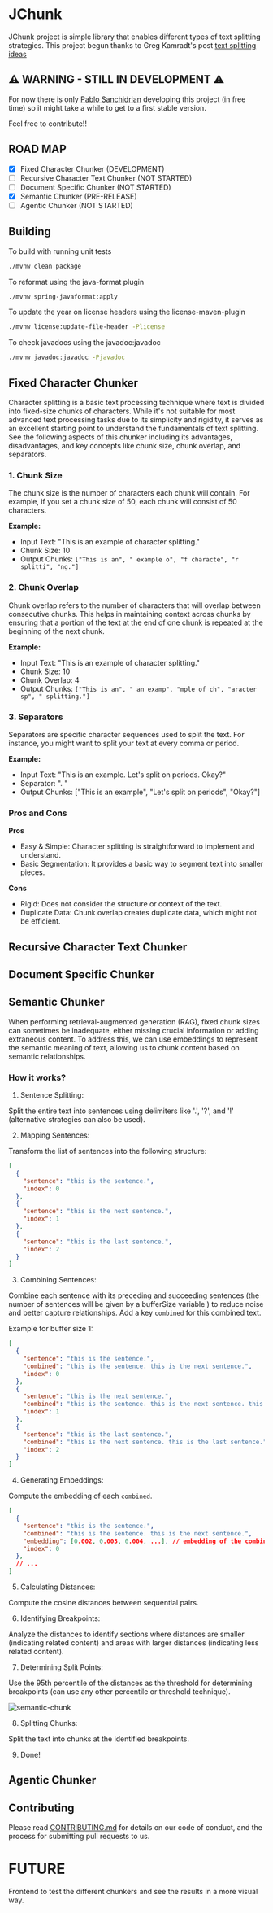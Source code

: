 # JChunk

JChunk project is simple library that enables different types of text splitting strategies.
This project begun thanks to Greg Kamradt's post [text splitting ideas](https://github.com/FullStackRetrieval-com/RetrievalTutorials/blob/main/tutorials/LevelsOfTextSplitting/5_Levels_Of_Text_Splitting.ipynb)

## ⚠️ WARNING - STILL IN DEVELOPMENT ⚠️

For now there is only [Pablo Sanchidrian](https://github.com/PabloSanchi) developing this project (in free time) so it might take a while to get to a first stable version.

Feel free to contribute!!

## ROAD MAP
- [x] Fixed Character Chunker (DEVELOPMENT)
- [ ] Recursive Character Text Chunker (NOT STARTED)
- [ ] Document Specific Chunker (NOT STARTED)
- [x] Semantic Chunker (PRE-RELEASE)
- [ ] Agentic Chunker (NOT STARTED)

## Building

To build with running unit tests

```sh
./mvnw clean package
```

To reformat using the java-format plugin

```sh
./mvnw spring-javaformat:apply
```

To update the year on license headers using the license-maven-plugin

```sh
./mvnw license:update-file-header -Plicense
```

To check javadocs using the javadoc:javadoc

```sh
./mvnw javadoc:javadoc -Pjavadoc
```

## Fixed Character Chunker
Character splitting is a basic text processing technique where text is divided into fixed-size chunks of characters. While it's not suitable for most advanced text processing tasks due to its simplicity and rigidity, it serves as an excellent starting point to understand the fundamentals of text splitting. See the following aspects of this chunker including its advantages, disadvantages, and key concepts like chunk size, chunk overlap, and separators.

### 1. Chunk Size 
The chunk size is the number of characters each chunk will contain. For example, if you set a chunk size of 50, each chunk will consist of 50 characters.

**Example:**
- Input Text: "This is an example of character splitting."
- Chunk Size: 10
- Output Chunks: `["This is an", " example o", "f characte", "r splitti", "ng."]`

### 2. Chunk Overlap
Chunk overlap refers to the number of characters that will overlap between consecutive chunks. This helps in maintaining context across chunks by ensuring that a portion of the text at the end of one chunk is repeated at the beginning of the next chunk.

**Example:**
- Input Text: "This is an example of character splitting."
- Chunk Size: 10
- Chunk Overlap: 4
- Output Chunks: `["This is an", " an examp", "mple of ch", "aracter sp", " splitting."]`

### 3. Separators
Separators are specific character sequences used to split the text. For instance, you might want to split your text at every comma or period.

**Example:**
- Input Text: "This is an example. Let's split on periods. Okay?"
- Separator: ". "
- Output Chunks: ["This is an example", "Let's split on periods", "Okay?"]


### Pros and Cons

**Pros**
- Easy & Simple: Character splitting is straightforward to implement and understand.
- Basic Segmentation: It provides a basic way to segment text into smaller pieces.

**Cons**
- Rigid: Does not consider the structure or context of the text.
- Duplicate Data: Chunk overlap creates duplicate data, which might not be efficient.

## Recursive Character Text Chunker

## Document Specific Chunker

## Semantic Chunker
When performing retrieval-augmented generation (RAG), fixed chunk sizes can sometimes be inadequate,
either missing crucial information or adding extraneous content. To address this, we can use embeddings to represent the semantic meaning of text, allowing us to chunk content based on semantic relationships.

### How it works?

1. Sentence Splitting:

Split the entire text into sentences using delimiters like '.', '?', and '!' (alternative strategies can also be used).

2. Mapping Sentences:

Transform the list of sentences into the following structure: 
```json
[
  { 
    "sentence": "this is the sentence.",
    "index": 0
  },
  {
    "sentence": "this is the next sentence.",
    "index": 1
  },
  {
    "sentence": "this is the last sentence.",
    "index": 2
  }
]
```

3. Combining Sentences:

Combine each sentence with its preceding and succeeding sentences (the number of sentences will be given by a bufferSize variable ) to reduce noise and better capture relationships. Add a key `combined` for this combined text.

Example for buffer size 1: 
```json
[
  { 
    "sentence": "this is the sentence.",
    "combined": "this is the sentence. this is the next sentence.",
    "index": 0
  },
  {
    "sentence": "this is the next sentence.",
    "combined": "this is the sentence. this is the next sentence. this is the last sentence.",
    "index": 1
  },
  {
    "sentence": "this is the last sentence.",
    "combined": "this is the next sentence. this is the last sentence.",
    "index": 2
  }
]
```

4. Generating Embeddings:

Compute the embedding of each `combined`.

```json
[
  { 
    "sentence": "this is the sentence.",
    "combined": "this is the sentence. this is the next sentence.",
    "embedding": [0.002, 0.003, 0.004, ...], // embedding of the combined key text
    "index": 0
  },
  // ...
]
```

5. Calculating Distances:

Compute the cosine distances between sequential pairs.

6. Identifying Breakpoints:

Analyze the distances to identify sections where distances are smaller (indicating related content) and areas with larger distances (indicating less related content).

7. Determining Split Points:

Use the 95th percentile of the distances as the threshold for determining breakpoints (can use any other percentile or threshold technique).

![semantic-chunk](images/semantic-chunk.png)
   
8. Splitting Chunks:

Split the text into chunks at the identified breakpoints.

9. Done!


## Agentic Chunker

## Contributing

Please read [CONTRIBUTING.md](CONTRIBUTING.md) for details on our code of conduct, and the process for submitting pull requests to us.

# FUTURE

Frontend to test the different chunkers and see the results in a more visual way.
